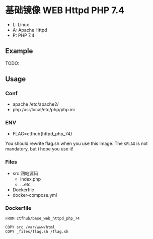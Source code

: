 # 基础镜像 WEB Httpd PHP 7.4

- L: Linux
- A: Apache Httpd
- P: PHP 7.4

## Example

TODO:

## Usage

### Conf

- apache /etc/apache2/
- php /usr/local/etc/php/php.ini

### ENV

- FLAG=ctfhub{httpd_php_74}

You should rewrite flag.sh when you use this image.
The `$FLAG` is not mandatory, but i hope you use it!

### Files

- src 网站源码
    + index.php
    + ...etc
- Dockerfile
- docker-compose.yml

### Dockerfile

```
FROM ctfhub/base_web_httpd_php_74

COPY src /var/www/html
COPY _files/flag.sh /flag.sh
```

